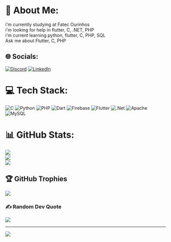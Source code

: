 # 💫 About Me:
i'm currently studying at Fatec Ourinhos<br>i'm looking for help in flutter, C, .NET, PHP <br>i'm current learning python, flutter, C, PHP, SQL<br>Ask me about Flutter, C, PHP<br>


## 🌐 Socials:
[![Discord](https://img.shields.io/badge/Discord-%237289DA.svg?logo=discord&logoColor=white)](https://discord.gg/Canho#4451) [![LinkedIn](https://img.shields.io/badge/LinkedIn-%230077B5.svg?logo=linkedin&logoColor=white)](https://linkedin.com/in/caioaugustoso) 

# 💻 Tech Stack:
![C](https://img.shields.io/badge/c-%2300599C.svg?style=for-the-badge&logo=c&logoColor=white) ![Python](https://img.shields.io/badge/python-3670A0?style=for-the-badge&logo=python&logoColor=ffdd54) ![PHP](https://img.shields.io/badge/php-%23777BB4.svg?style=for-the-badge&logo=php&logoColor=white) ![Dart](https://img.shields.io/badge/dart-%230175C2.svg?style=for-the-badge&logo=dart&logoColor=white) ![Firebase](https://img.shields.io/badge/firebase-%23039BE5.svg?style=for-the-badge&logo=firebase) ![Flutter](https://img.shields.io/badge/Flutter-%2302569B.svg?style=for-the-badge&logo=Flutter&logoColor=white) ![.Net](https://img.shields.io/badge/.NET-5C2D91?style=for-the-badge&logo=.net&logoColor=white) ![Apache](https://img.shields.io/badge/apache-%23D42029.svg?style=for-the-badge&logo=apache&logoColor=white) ![MySQL](https://img.shields.io/badge/mysql-%2300f.svg?style=for-the-badge&logo=mysql&logoColor=white)
# 📊 GitHub Stats:
![](https://github-readme-stats.vercel.app/api?username=CaioAugustoSO&theme=dark&hide_border=false&include_all_commits=true&count_private=false)<br/>
![](https://github-readme-streak-stats.herokuapp.com/?user=CaioAugustoSO&theme=dark&hide_border=false)<br/>
![](https://github-readme-stats.vercel.app/api/top-langs/?username=CaioAugustoSO&theme=dark&hide_border=false&include_all_commits=true&count_private=false&layout=compact)

## 🏆 GitHub Trophies
![](https://github-profile-trophy.vercel.app/?username=CaioAugustoSO&theme=onedark&no-frame=false&no-bg=false&margin-w=4)

### ✍️ Random Dev Quote
![](https://quotes-github-readme.vercel.app/api?type=horizontal&theme=radical)

---
[![](https://visitcount.itsvg.in/api?id=CaioAugustoSO&icon=0&color=0)](https://visitcount.itsvg.in)

<!-- Proudly created with GPRM ( https://gprm.itsvg.in ) -->
